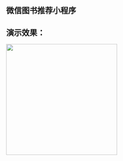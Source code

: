 ## 微信图书推荐小程序

## 演示效果：
<img src="https://zoyoy.oss-cn-shanghai.aliyuncs.com/githubImg/wxBook.gif" width="300"/>

